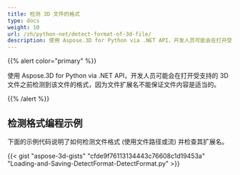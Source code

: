 ```yaml
---
title: 检测 3D 文件的格式
type: docs
weight: 10
url: /zh/python-net/detect-format-of-3d-file/
description: 使用 Aspose.3D for Python via .NET API，开发人员可能会在打开受支持的 3D 文件之前检测到该文件的格式，因为文件扩展名不能保证文件内容是适当的。
---
```

{{% alert color="primary" %}} 

使用 Aspose.3D for Python via .NET API，开发人员可能会在打开受支持的 3D 文件之前检测到该文件的格式，因为文件扩展名不能保证文件内容是适当的。

{{% /alert %}} 
##  **检测格式编程示例**
下面的示例代码说明了如何检测文件格式 (使用文件路径或流) 并检查其扩展名。

{{< gist "aspose-3d-gists" "cfde9f76113134443c76608c1d19453a" "Loading-and-Saving-DetectFormat-DetectFormat.py" >}}
